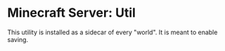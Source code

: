 # Minecraft Server: Util

This utility is installed as a sidecar of every "world". It is meant to enable saving.
